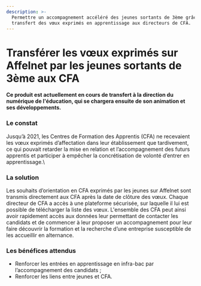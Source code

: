 ```yaml
---
description: >-
  Permettre un accompagnement accéléré des jeunes sortants de 3ème grâce à un
  transfert des vœux exprimés en apprentissage aux directeurs de CFA.
---
```


# Transférer les vœux exprimés sur Affelnet par les jeunes sortants de 3ème aux CFA

**Ce produit est actuellement en cours de transfert à la direction du numérique de l'éducation, qui se chargera ensuite de son animation et ses développements.**

### Le constat

Jusqu’à 2021, les Centres de Formation des Apprentis (CFA) ne recevaient les vœux exprimés d’affectation dans leur établissement que tardivement, ce qui pouvait retarder la mise en relation et l’accompagnement des futurs apprentis et participer à empêcher la concrétisation de volonté d’entrer en apprentissage.\


### La solution

Les souhaits d’orientation en CFA exprimés par les jeunes sur Affelnet sont transmis directement aux CFA après la date de clôture des vœux. Chaque directeur de CFA a accès à une plateforme sécurisée, sur laquelle il lui est possible de télécharger la liste des vœux. L'ensemble des CFA peut ainsi avoir rapidement accès aux données leur permettant de contacter les candidats et de commencer à leur proposer un accompagnement pour leur faire découvrir la formation et la recherche d’une entreprise susceptible de les accueillir en alternance.

###

### Les bénéfices attendus

* Renforcer les entrées en apprentissage en infra-bac par l’accompagnement des candidats ;
* Renforcer les liens entre jeunes et CFA.
